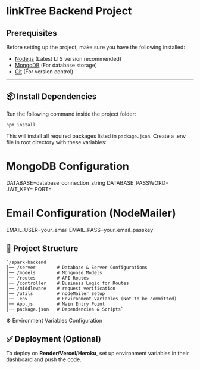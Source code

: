 # linkTree Backend Project 

## Prerequisites  
Before setting up the project, make sure you have the following installed:  
- [Node.js](https://nodejs.org/) (Latest LTS version recommended)  
- [MongoDB](https://www.mongodb.com/) (For database storage)  
- [Git](https://git-scm.com/) (For version control)  

---

## 📦 Install Dependencies

Run the following command inside the project folder:
```
npm install
```
This will install all required packages listed in `package.json`.
Create a .env file in root directory with these variables:
# MongoDB Configuration
DATABASE=database_connection_string
DATABASE_PASSWORD=
JWT_KEY=
PORT=

# Email Configuration (NodeMailer)
EMAIL_USER=your_email
EMAIL_PASS=your_email_passkey

## 📜  Project Structure

```
`/spark-backend
│── /server        # Database & Server Configurations
│── /models        # Mongoose Models
│── /routes        # API Routes
│── /controller    # Business Logic for Routes
│── /middleware    # request verification 
│── /utils         # nodeMailer Setup
│── .env           # Environment Variables (Not to be committed)
│── App.js         # Main Entry Point
│── package.json   # Dependencies & Scripts` 
```
⚙️ Environment Variables Configuration

## ✅ Deployment (Optional)

To deploy on **Render/Vercel/Heroku**, set up environment variables in their dashboard and push the code.

